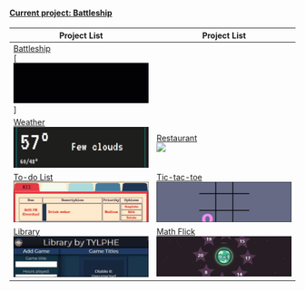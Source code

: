 #### [Current project: Battleship](https://github.com/TYLPHE/battleship)
| Project List | Project List |
| --- | --- |
| [Battleship](https://github.com/TYLPHE/battleship) <br> [![](https://github.com/TYLPHE/TYLPHE/blob/main/readmeAssets/preview-battleship.gif)] | |
| [Weather](https://github.com/TYLPHE/weather) <br> [![](https://github.com/TYLPHE/TYLPHE/blob/main/readmeAssets/preview-weather.gif)](https://github.com/TYLPHE/weather) | [Restaurant](https://github.com/TYLPHE/restaurant) <br> [![](https://github.com/TYLPHE/TYLPHE/blob/main/readmeAssets/preview-restaurant.gif)](https://github.com/TYLPHE/restaurant) |
| [To-do List](https://github.com/TYLPHE/to-do-list) <br> [![](https://github.com/TYLPHE/TYLPHE/blob/main/readmeAssets/preview-to-do-list.gif)](https://github.com/TYLPHE/to-do-list) | [Tic-tac-toe](https://github.com/TYLPHE/tic-tac-toe) <br> [![](https://github.com/TYLPHE/TYLPHE/blob/main/readmeAssets/preview-tic-tac-toe.gif)](https://github.com/TYLPHE/tic-tac-toe) |
| [Library](https://github.com/TYLPHE/library-assignment) <br> [![](https://github.com/TYLPHE/TYLPHE/blob/main/readmeAssets/preview-library.gif)](https://github.com/TYLPHE/library-assignment) | [Math Flick](https://xzhong.itch.io/math-flick) <br> [![](https://github.com/TYLPHE/TYLPHE/blob/main/readmeAssets/preview-math-flick.gif)](https://xzhong.itch.io/math-flick) | 
